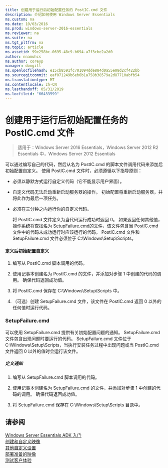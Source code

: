 ```yaml
---
title: 创建用于运行后初始配置任务的 PostIC.cmd 文件
description: 介绍如何使用 Windows Server Essentials
ms.custom: na
ms.date: 10/03/2016
ms.prod: windows-server-2016-essentials
ms.reviewer: na
ms.suite: na
ms.tgt_pltfrm: na
ms.topic: article
ms.assetid: 99e258bc-0695-48c9-b694-a7f3cbe2a2d0
author: nnamuhcs
ms.author: coreyp
manager: dongill
ms.openlocfilehash: e15cb8591fc701094dde884d0a55e08d2cf422bb
ms.sourcegitcommit: eaf071249b6eb6b1a758b38579a2d87710abfb54
ms.translationtype: MT
ms.contentlocale: zh-CN
ms.lasthandoff: 05/31/2019
ms.locfileid: "66433599"
---
```

# <a name="create-the-posticcmd-file-for-running-post-initial-configuration-tasks"></a>创建用于运行后初始配置任务的 PostIC.cmd 文件

>适用于：Windows Server 2016 Essentials，Windows Server 2012 R2 Essentials 中，Windows Server 2012 Essentials

可以通过编写自己的代码，然后从名为 PostIC.cmd 的脚本文件调用代码来添加后初始配置自定义。 使用 PostIC.cmd 文件时，必须遵循以下指导原则：  
  
- 必须以静默方式运行自定义代码（它不能显示用户界面）。  
  
- 自定义代码无法启动重新启动服务器的操作。 初始配置将重新启动服务器，并将此作为最后一项任务。  
  
- 必须在三分钟之内运行你的自定义代码。  
  
  将 PostIC.cmd 文件定义为当代码运行成功时返回 0。 如果返回任何其他值，操作系统将查找名为 [SetupFailure.cmd](Create-the-PostIC.cmd-File-for-Running-Post-Initial-Configuration-Tasks.md#BKMK_SetupFailure)的文件，该文件包含当 PostIC.cmd 文件中的代码未成功运行时应该运行的代码。 PostIC.cmd 文件和 SetupFailure.cmd 文件必须位于 C:\Windows\Setup\Scripts。  
  
#### <a name="to-define-post-initial-configuration-customizations"></a>定义后初始配置自定义  
  
1.  编写从 PostIC.cmd 脚本调用的代码。  
  
2.  使用记事本创建名为 PostIC.cmd 的文件，并添加对步骤 1 中创建的代码的调用。 确保代码返回成功值。  
  
3.  将 PostIC.cmd 保存在 C:\Windows\Setup\Scripts 中。  
  
4.  （可选）创建 SetupFailure.cmd 文件，该文件在 PostIC.cmd 返回 0 以外的任何值时运行代码。  
  
###  <a name="BKMK_SetupFailure"></a> SetupFailure.cmd  
 可以使用 SetupFailure.cmd 提供有关初始配置问题的通知。 SetupFailure.cmd 文件包含出现问题时要运行的代码。 SetupFailure.cmd 文件位于 C:\Windows\Setup\Scripts，当执行安装任务过程中出现问题或当 PostIC.cmd 文件返回 0 以外的值时会运行该文件。  
  
##### <a name="to-define-notifications"></a>定义通知  
  
1.  编写从 SetupFailure.cmd 脚本调用的代码。  
  
2.  使用记事本创建名为 SetupFailure.cmd 的文件，并添加对步骤 1 中创建的代码的调用。 确保代码返回成功值。  
  
3.  将 SetupFailure.cmd 保存在 C:\Windows\Setup\Scripts 目录中。  
  
## <a name="see-also"></a>请参阅  
 [Windows Server Essentials ADK 入门](Getting-Started-with-the-Windows-Server-Essentials-ADK.md)   
 [创建和自定义映像](Creating-and-Customizing-the-Image.md)   
 [其他自定义设置](Additional-Customizations.md)   
 [部署准备的映像](Preparing-the-Image-for-Deployment.md)   
 [测试客户体验](Testing-the-Customer-Experience.md)